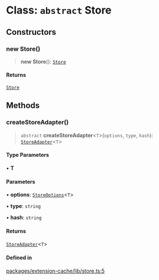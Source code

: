 # Class: `abstract` Store

## Constructors

### new Store()

> **new Store**(): [`Store`](Store.md)

#### Returns

[`Store`](Store.md)

## Methods

### createStoreAdapter()

> `abstract` **createStoreAdapter**\<`T`\>(`options`, `type`, `hash`): [`StoreAdapter`](StoreAdapter.md)\<`T`\>

#### Type Parameters

• **T**

#### Parameters

• **options**: [`StoreOptions`](../interfaces/StoreOptions.md)\<`T`\>

• **type**: `string`

• **hash**: `string`

#### Returns

[`StoreAdapter`](StoreAdapter.md)\<`T`\>

#### Defined in

[packages/extension-cache/lib/store.ts:5](https://github.com/andreisergiu98/baeta/blob/4c16a2c8fa14b6d48e42b6a2c2893542bd64b987/packages/extension-cache/lib/store.ts#L5)
